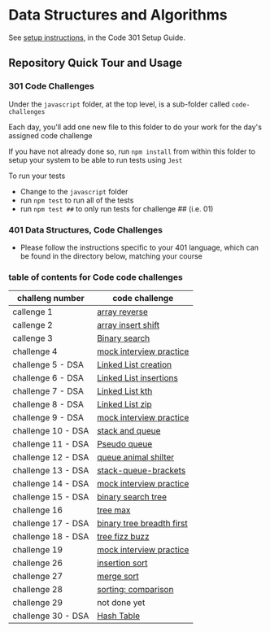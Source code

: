 # Data Structures and Algorithms

See [setup instructions](https://codefellows.github.io/setup-guide/code-301/2-code-challenges), in the Code 301 Setup Guide.

## Repository Quick Tour and Usage

### 301 Code Challenges

Under the `javascript` folder, at the top level, is a sub-folder called `code-challenges`

Each day, you'll add one new file to this folder to do your work for the day's assigned code challenge

If you have not already done so, run `npm install` from within this folder to setup your system to be able to run tests using `Jest`

To run your tests

- Change to the `javascript` folder
- run `npm test` to run all of the tests
- run `npm test ##` to only run tests for challenge ## (i.e. 01)

### 401 Data Structures, Code Challenges

- Please follow the instructions specific to your 401 language, which can be found in the directory below, matching your course

### table of contents for Code code challenges

| challeng number    | code challenge                                                                                                 |
| ------------------ | -------------------------------------------------------------------------------------------------------------- |
| callenge 1         | [array reverse](./javascript/code-challenges/reverse-array/reverse-array.md)                                   |
| callenge 2         | [array insert shift](./javascript/code-challenges/array-insert-shift/array-insert-shift.md)                    |
| callenge 3         | [Binary search](./javascript/code-challenges/array-binary-search/array-binary-search.md)                       |
| challenge 4        | [mock interview practice](./javascript/code-challenges/mock-interview/mock-interview.md)                       |
| challenge 5 - DSA  | [Linked List creation](./javascript/linked-list/linked-list-creation/linked-list.md)                           |
| challenge 6 - DSA  | [Linked List insertions](./javascript/linked-list/linked-list-insertions/linked-list-insertions.md)            |
| challenge 7 - DSA  | [Linked List kth](./javascript/linked-list/linked-list-kth/linked-list-kth.md)                                 |
| challenge 8 - DSA  | [Linked List zip](./javascript/linked-list/linked-list-zip/linked-list-zip.md)                                 |
| challenge 9 - DSA  | [mock interview practice](./javascript/linked-list/linked-list-reverse/linked-list-reverse.md)                 |
| challenge 10 - DSA | [stack and queue](./javascript/stack-and-queue/stack-and-queue-implementation/stackQueue.md)                   |
| challenge 11 - DSA | [Pseudo queue](./javascript/stack-and-queue/stack-queue-pseudo/pseudoQueue.md)                                 |
| challenge 12 - DSA | [queue animal shilter](.//javascript/stack-and-queue/stack-queue-animal-shelter/stack-queue-animal-shelter.md) |
| challenge 13 - DSA | [stack-queue-brackets](./javascript/stack-and-queue/stack-queue-brackets/readme.md)                            |
| challenge 14 - DSA | [mock interview practice](./javascript/stack-and-queue/mockInterview/MockInterviews.md)                        |
| challenge 15 - DSA | [binary search tree](./javascript/trees/BinaryTree-BST/BT.md)                                                  |
| challenge 16       | [tree max](./javascript/trees/tree-max/tree-max.md)                                                            |
| challenge 17 - DSA | [binary tree breadth first](./javascript/trees/tree-breadth-first/readme.md)                                   |
| challenge 18 - DSA | [tree fizz buzz](./javascript/trees/tree-fizz-buzz/readme.md)                                                  |
| challenge 19       | [mock interview practice](./javascript/trees/mockinterview/readme.md)                                          |
| challenge 26       | [insertion sort](./sorting/insertion/README.md)                                                                |
| challenge 27       | [merge sort](./sorting//merge/README.md)                                                                       |
| challenge 28       | [sorting: comparison](./javascript/comparison/readme.md)                                                       |
| challenge 29       | not done yet                                                                                                   |
| challenge 30 - DSA | [Hash Table](./javascript/HashTable/hashTable.md)                                                              |
